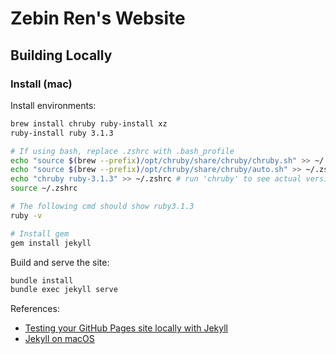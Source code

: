# Zebin Ren's Website

## Building Locally

### Install (mac)

Install environments:

```bash
brew install chruby ruby-install xz
ruby-install ruby 3.1.3

# If using bash, replace .zshrc with .bash_profile
echo "source $(brew --prefix)/opt/chruby/share/chruby/chruby.sh" >> ~/.zshrc
echo "source $(brew --prefix)/opt/chruby/share/chruby/auto.sh" >> ~/.zshrc
echo "chruby ruby-3.1.3" >> ~/.zshrc # run 'chruby' to see actual version
source ~/.zshrc

# The following cmd should show ruby3.1.3
ruby -v

# Install gem
gem install jekyll
```

Build and serve the site:

```bash
bundle install
bundle exec jekyll serve
```

References:
* [Testing your GitHub Pages site locally with Jekyll](https://docs.github.com/en/pages/setting-up-a-github-pages-site-with-jekyll/testing-your-github-pages-site-locally-with-jekyll?platform=mac)
* [Jekyll on macOS](https://jekyllrb.com/docs/installation/macos/)
